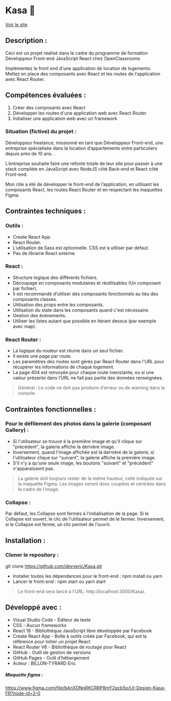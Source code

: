 # Kasa 🏡
[Voir le site](https://devveric.github.io)

## Description :
Ceci est un projet réalisé dans le cadre du programme de formation Développeur Front-end JavaScript React chez OpenClassrooms

Implémentez le front end d'une application de location de logements. Mettez en place des composants avec React et les routes de l'application avec React Router.

## Compétences évaluées :
1. Créer des composants avec React
2. Développer les routes d'une application web avec React Router
3. Initialiser une application web avec un framework

### Situation (fictive) du projet :
Développeur freelance, missionné en tant que Développeur Front-end, une entreprise spécialisée dans la location d’appartements entre particuliers depuis près de 10 ans. .

L’entreprise souhaite faire une refonte totale de leur site pour passer à une stack complète en JavaScript avec NodeJS côté Back-end et React côté Front-end.

Mon rôle a été de développer le front-end de l’application, en utilisant les composants React, les routes React Router et en respectant les maquettes Figma.

## Contraintes techniques :
### Outils :
* Create React App.
* React Router.
* L’utilisation de Sass est optionnelle. CSS est à utiliser par défaut.
* Pas de librairie React externe.
### React :
* Structure logique des différents fichiers.
* Découpage en composants modulaires et réutilisables (Un composant par fichier).
* Il est recommandé d’utiliser des composants fonctionnels au lieu des composants classes.
* Utilisation des props entre les composants.
* Utilisation du state dans les composants quand c'est nécessaire.
* Gestion des événements.
* Utiliser les listes autant que possible en itérant dessus (par exemple avec map).
### React Router :
* La logique du routeur est réunie dans un seul fichier.
* Il existe une page par route.
* Les paramètres des routes sont gérés par React Router dans l'URL pour récupérer les informations de chaque logement.
* La page 404 est renvoyée pour chaque route inexistante, ou si une valeur présente dans l’URL ne fait pas partie des données renseignées.
>Général : Le code ne doit pas produire d'erreur ou de warning dans la console.

## Contraintes fonctionnelles :
### Pour le défilement des photos dans la galerie (composant Gallery) :
* Si l'utilisateur se trouve à la première image et qu'il clique sur "précédent", la galerie affiche la dernière image.
* Inversement, quand l'image affichée est la dernière de la galerie, si l'utilisateur clique sur "suivant", la galerie affiche la première image.
* S'il n'y a qu'une seule image, les boutons "suivant" et "précédent" n'apparaissent pas.
>La galerie doit toujours rester de la même hauteur, celle indiquée sur la maquette Figma.
Les images seront donc coupées et centrées dans le cadre de l’image.
### Collapse :
Par défaut, les Collapse sont fermés à l'initialisation de la page.
Si le Collapse est ouvert, le clic de l'utilisateur permet de le fermer.
Inversement, si le Collapse est fermé, un clic permet de l'ouvrir.

## Installation :
### Cloner le repository :
git clone https://github.com/devveric/Kasa.git
* Installer toutes les dépendances pour le front-end :
npm install ou yarn
* Lancer le front-end :
npm start ou yarn start
>Le front-end sera lancé à l'URL: http://localhost:3000/Kasa/.

## Développé avec :
* Visual Studio Code - Éditeur de texte
* CSS - Aucun frameworks
* React 18 - Bibliothèque JavaScript libre développée par Facebook
* Create React App - Boîte à outils créée par Facebook, qui est la référence pour initier un projet React
* React Router V6 - Bibliothèque de routage pour React
* GitHub - Outil de gestion de versions
* GitHub Pages - Outil d’hébergement
* Auteur : BILLON-TYRARD Eric
##### Maquette figma :
https://www.figma.com/file/bAnXDNqRKCRRP8mY2gcb5p/UI-Design-Kasa-FR?node-id=3-0
